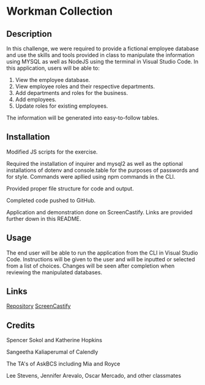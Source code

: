 # Workman Collection

## Description
In this challenge, we were required to provide a fictional employee database and use the skills and tools provided in class to manipulate the information using MYSQL as well as NodeJS using the terminal in Visual Studio Code. In this application, users will be able to:

1. View the employee database.
2. View employee roles and their respective departments.
3. Add departments and roles for the business.
4. Add employees.
5. Update roles for existing employees.

The information will be generated into easy-to-follow tables.

## Installation
Modified JS scripts for the exercise.

Required the installation of inquirer and mysql2 as well as the optional installations of dotenv and console.table for the purposes of passwords and for style. Commands were apllied using npm commands in the CLI.

Provided proper file structure for code and output.

Completed code pushed to GitHub.

Application and demonstration done on ScreenCastify.  Links are provided further down in this README.

## Usage
The end user will be able to run the application from the CLI in Visual Studio Code. Instructions will be given to the user and will be inputted or selected from a list of choices. Changes will be seen after completion when reviewing the manipulated databases.

## Links
[Repository](https://github.com/AbeThomas82/Workman-Collection)
[ScreenCastify](https://drive.google.com/file/d/1LDaTuLIKQGmKXbr3o64OOV5No4YVvUy9/view)

## Credits
Spencer Sokol and Katherine Hopkins

Sangeetha Kaliaperumal of Calendly

The TA's of AskBCS including Mia and Royce

Lee Stevens, Jennifer Arevalo, Oscar Mercado, and other classmates